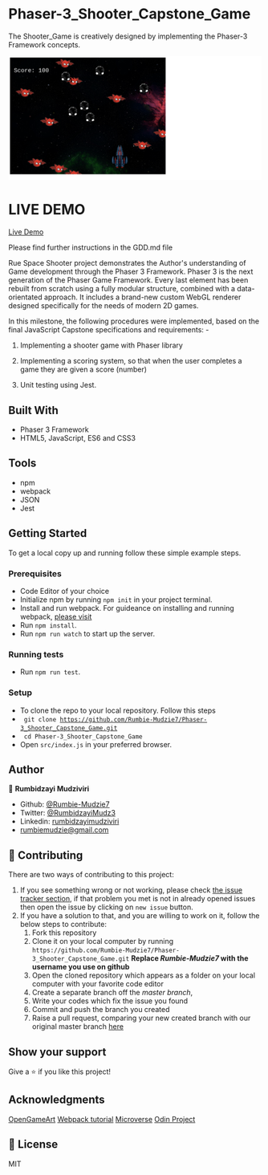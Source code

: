 # Phaser-3_Shooter_Capstone_Game
The Shooter_Game is creatively designed by implementing  the Phaser-3 Framework concepts.


![Screenshot](./assets/images/space-shooter.png)


# LIVE DEMO 
[Live Demo](https://rue-spaceshooter.netlify.app/)

Please find further instructions in the GDD.md file

Rue Space Shooter project demonstrates the Author's understanding of Game development through the Phaser 3 Framework. Phaser 3 is the next generation of the Phaser Game Framework. Every last element has been rebuilt from scratch using a fully modular structure, combined with a data-orientated approach. It includes a brand-new custom WebGL renderer designed specifically for the needs of modern 2D games.  


In this milestone, the following procedures were implemented, based on the final JavaScript Capstone specifications and requirements: -

1. Implementing a shooter game with Phaser library

2. Implementing a scoring system, so that when the user completes a game they are given a score (number)

3. Unit testing using Jest.


## Built With

- Phaser 3 Framework
- HTML5, JavaScript, ES6 and CSS3

## Tools

- npm
- webpack
- JSON
- Jest

## Getting Started

To get a local copy up and running follow these simple example steps.

### Prerequisites

- Code Editor of your choice
- Initialize npm by running `npm init` in your project terminal.
- Install and run webpack. For guideance on installing and running webpack, [ please visit](https://actualize.teachable.com/courses/347362/lectures/5396444)
- Run `npm install`.
- Run `npm run watch` to start up the server.


### Running tests

- Run `npm run test`.

### Setup

- To clone the repo to your local repository. Follow this steps
- <code> git clone https://github.com/Rumbie-Mudzie7/Phaser-3_Shooter_Capstone_Game.git</code>
- <code> cd Phaser-3_Shooter_Capstone_Game</code>
- Open `src/index.js` in your preferred browser.


## Author

:bust_in_silhouette: **Rumbidzayi Mudziviri**
- Github: [@Rumbie-Mudzie7](https://github.com/Rumbie-Mudzie7)
- Twitter: [@RumbidzayiMudz3](https://twitter.com/RumbidzayiMudz3)
- Linkedin: [rumbidzayimudziviri](https://www.linkedin.com/in/rumbidzayi-mudziviri)
- rumbiemudzie@gmail.com

## :handshake: Contributing

There are two ways of contributing to this project:
1.  If you see something wrong or not working, please check [the issue tracker section](https://github.com/Rumbie-Mudzie7/Phaser-3_Shooter_Capstone_Game/issues/1), if that problem you met is not in already opened issues then open the issue by clicking on `new issue` button.
2.  If you have a solution to that, and you are willing to work on it, follow the below steps to contribute:
    1.  Fork this repository
    1.  Clone it on your local computer by running `https://github.com/Rumbie-Mudzie7/Phaser-3_Shooter_Capstone_Game.git` __Replace *Rumbie-Mudzie7* with the username you use on github__
    1.  Open the cloned repository which appears as a folder on your local computer with your favorite code editor
    1.  Create a separate branch off the *master branch*,
    1.  Write your codes which fix the issue you found
    1.  Commit and push the branch you created
    1.  Raise a pull request, comparing your new created branch with our original master branch [here](https://github.com/Rumbie-Mudzie7/Phaser-3_Shooter_Capstone_Game/pulls)



## Show your support

Give a :star:️ if you like this project!

## Acknowledgments
[OpenGameArt](https://opengameart.org/)
[Webpack tutorial](https://actualize.teachable.com/courses/347362/lectures/5396444)
[Microverse](https://www.microverse.org)
[Odin Project](https://www.notion.so/Shooter-game-203e819041c7486bb36f9e65faecba27)

## :memo: License

MIT
